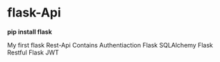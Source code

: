 # flask-Api
**pip install flask**

My first flask Rest-Api
Contains Authentiaction
Flask SQLAlchemy
Flask Restful
Flask JWT
